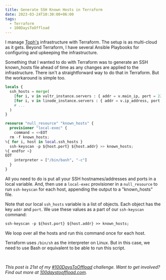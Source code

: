 ```yaml
---
title: Generate SSH Known Hosts in Terraform
date: 2023-03-24T10:30:00+06:00
tags:
  - Terraform
  - 100DaysToOffload
---
```


I manage [Toph's](https://toph.co) infrastructure with Terraform. The setup is as multi-cloud as it gets. Beyond Terraform, I have several Ansible Playbooks for configuring and upkeeping the infrastructure. 

Something that I wanted to do with Terraform was to generate an SSH known_hosts file ahead of time as any changes are applied to the infrastructure. There isn't a straightforward way to do that in Terraform. But the workaround is simple too.

``` tf
locals {
  ssh_hosts = merge(
    [for i, v in vultr_instance.servers : { addr = v.main_ip, port = 22 }],
    [for i, v in linode_instance.servers : { addr = v.ip_address, port = 22 }],
    # ...
  )
}

resource "null_resource" "known_hosts" {
  provisioner "local-exec" {
    command = <<EOT
  rm -f known_hosts;
%{ for i, host in local.ssh_hosts }
  ssh-keyscan -p ${host.port} ${host.addr} >> known_hosts;
%{ endfor ~}
EOT
    interpreter = ["/bin/bash", "-c"]
  }
}
```

All you need to do is put all your SSH hostnames/addresses and ports in a local variable. And, then use a `local-exec` provisioner in a `null_resource` to run `ssh-keyscan` for each host, appending the output to a "known_hosts" file.

Note that our local `ssh_hosts` variable is a list of objects. Each object has the key `addr` and `port`. We use these values as a part of our `ssh-keyscan` command:

``` txt {linenos=false}
ssh-keyscan -p ${host.port} ${host.addr} >> known_hosts;
```

We loop over all the hosts and run this command once for each host.

Terraform uses `/bin/sh` as the interpreter on Linux. But in this case, we need to use Bash or equivalent to be able to run this script.

<br>

_This post is 21st of my [#100DaysToOffload](/tags/100daystooffload/) challenge. Want to get involved? Find out more at [100daystooffload.com](https://100daystooffload.com/)._
